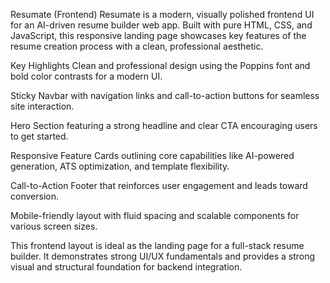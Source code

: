 Resumate (Frontend)
Resumate is a modern, visually polished frontend UI for an AI-driven resume builder web app. Built with pure HTML, CSS, and JavaScript, this responsive landing page showcases key features of the resume creation process with a clean, professional aesthetic.

Key Highlights
Clean and professional design using the Poppins font and bold color contrasts for a modern UI.

Sticky Navbar with navigation links and call-to-action buttons for seamless site interaction.

Hero Section featuring a strong headline and clear CTA encouraging users to get started.

Responsive Feature Cards outlining core capabilities like AI-powered generation, ATS optimization, and template flexibility.

Call-to-Action Footer that reinforces user engagement and leads toward conversion.

Mobile-friendly layout with fluid spacing and scalable components for various screen sizes.

This frontend layout is ideal as the landing page for a full-stack resume builder. It demonstrates strong UI/UX fundamentals and provides a strong visual and structural foundation for backend integration.
